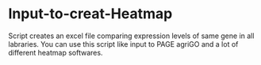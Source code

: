 # Input-to-creat-Heatmap
Script creates an excel file comparing expression levels of  same gene in all labraries. You can use this script like input to PAGE agriGO and a lot of different heatmap softwares.
